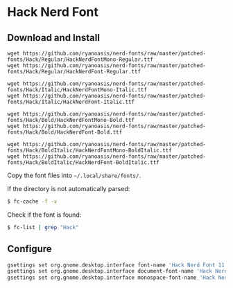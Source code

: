 # Hack Nerd Font

## Download and Install

```console
wget https://github.com/ryanoasis/nerd-fonts/raw/master/patched-fonts/Hack/Regular/HackNerdFontMono-Regular.ttf
wget https://github.com/ryanoasis/nerd-fonts/raw/master/patched-fonts/Hack/Regular/HackNerdFont-Regular.ttf

wget https://github.com/ryanoasis/nerd-fonts/raw/master/patched-fonts/Hack/Italic/HackNerdFontMono-Italic.ttf
wget https://github.com/ryanoasis/nerd-fonts/raw/master/patched-fonts/Hack/Italic/HackNerdFont-Italic.ttf

wget https://github.com/ryanoasis/nerd-fonts/raw/master/patched-fonts/Hack/Bold/HackNerdFontMono-Bold.ttf
wget https://github.com/ryanoasis/nerd-fonts/raw/master/patched-fonts/Hack/Bold/HackNerdFont-Bold.ttf

wget https://github.com/ryanoasis/nerd-fonts/raw/master/patched-fonts/Hack/BoldItalic/HackNerdFontMono-BoldItalic.ttf
wget https://github.com/ryanoasis/nerd-fonts/raw/master/patched-fonts/Hack/BoldItalic/HackNerdFont-BoldItalic.ttf
```

Copy the font files into `~/.local/share/fonts/`.

If the directory is not automatically parsed:

```bash
$ fc-cache -f -v
```

Check if the font is found:

```bash
$ fc-list | grep "Hack"
```

## Configure

```bash
gsettings set org.gnome.desktop.interface font-name 'Hack Nerd Font 11'
gsettings set org.gnome.desktop.interface document-font-name 'Hack Nerd Font 11'
gsettings set org.gnome.desktop.interface monospace-font-name 'Hack Nerd Font Mono 14'
```
